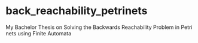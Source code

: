 # back_reachability_petrinets
My Bachelor Thesis on Solving the Backwards Reachability Problem in Petri nets using Finite Automata
